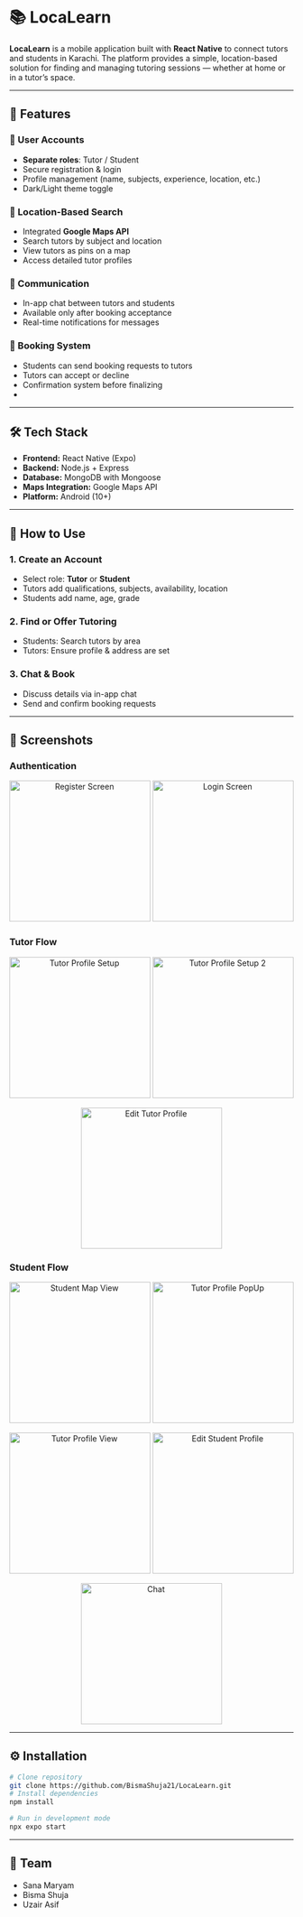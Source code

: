 # 📚 LocaLearn

**LocaLearn** is a mobile application built with **React Native** to connect tutors and students in Karachi. The platform provides a simple, location-based solution for finding and managing tutoring sessions — whether at home or in a tutor’s space.

---

## 🚀 Features

### 👤 User Accounts
- **Separate roles**: Tutor / Student
- Secure registration & login
- Profile management (name, subjects, experience, location, etc.)
- Dark/Light theme toggle

### 📍 Location-Based Search
- Integrated **Google Maps API**
- Search tutors by subject and location
- View tutors as pins on a map
- Access detailed tutor profiles

### 💬 Communication
- In-app chat between tutors and students
- Available only after booking acceptance
- Real-time notifications for messages

### 📅 Booking System
- Students can send booking requests to tutors
- Tutors can accept or decline
- Confirmation system before finalizing
- 
---

## 🛠 Tech Stack
- **Frontend:** React Native (Expo)
- **Backend:** Node.js + Express
- **Database:** MongoDB with Mongoose
- **Maps Integration:** Google Maps API
- **Platform:** Android (10+)

---

## 📖 How to Use

### 1. Create an Account
- Select role: **Tutor** or **Student**
- Tutors add qualifications, subjects, availability, location
- Students add name, age, grade

### 2. Find or Offer Tutoring
- Students: Search tutors by area
- Tutors: Ensure profile & address are set

### 3. Chat & Book
- Discuss details via in-app chat
- Send and confirm booking requests

---

## 📸 Screenshots

### Authentication
<p align="center">
  <img src="https://github.com/user-attachments/assets/d66a8b49-f485-43ed-bff7-be2128b6897e" alt="Register Screen" width="250"/>
  <img src="https://github.com/user-attachments/assets/5ebfde1c-beb0-416f-8138-7c37edcffa99" alt="Login Screen" width="250"/>
</p>

### Tutor Flow
<p align="center">
  <img src="https://github.com/user-attachments/assets/ac547894-11ae-4885-a59d-c1865942862b" alt="Tutor Profile Setup" width="250"/>
  <img src="https://github.com/user-attachments/assets/e43188f5-2295-4d5a-bbdb-944c0a854700" alt="Tutor Profile Setup 2" width="250"/>
</p>

<p align="center">
  <img src="https://github.com/user-attachments/assets/882f0c59-5fd9-40f0-9219-b47cc4f87c89" alt="Edit Tutor Profile" width="250"/>
</p>

### Student Flow
<p align="center">
  <img src="https://github.com/user-attachments/assets/9f7ce462-5e7c-4a7a-b2b2-8004a0a9cb94" alt="Student Map View" width="250"/>
  <img src="https://github.com/user-attachments/assets/556e246b-4de0-4f28-8804-add3042df330" alt="Tutor Profile PopUp" width="250"/>
</p>

<p align="center">
  <img src="https://github.com/user-attachments/assets/29479bb5-4bb1-4a64-8da1-3339d62fea25" alt="Tutor Profile View" width="250"/>
  <img src="https://github.com/user-attachments/assets/5ea16420-e86f-4e98-8fcf-9b1a16ff257a" alt="Edit Student Profile" width="250"/>
</p>

<p align="center">
  <img src="https://github.com/user-attachments/assets/166c365f-f70c-4502-9117-d3b640f6d248" alt="Chat" width="250"/>
</p>

---

## ⚙️ Installation
```bash
# Clone repository
git clone https://github.com/BismaShuja21/LocaLearn.git
# Install dependencies
npm install

# Run in development mode
npx expo start
```
---

## 🤝 Team
- Sana Maryam  
- Bisma Shuja  
- Uzair Asif  
